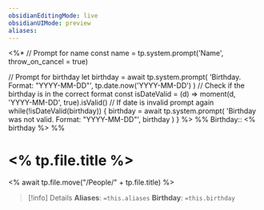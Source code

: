 ```yaml
---
obsidianEditingMode: live
obsidianUIMode: preview
aliases: 
---
```

<%*
// Prompt for name
const name = tp.system.prompt('Name', throw_on_cancel = true)

// Prompt for birthday
let birthday = await tp.system.prompt(
	'Birthday. Format: "YYYY-MM-DD"',
	tp.date.now('YYYY-MM-DD')
)
// Check if the birthday is in the correct format
const isDateValid = (d) => moment(d, 'YYYY-MM-DD', true).isValid()
// If date is invalid prompt again
while(!isDateValid(birthday)) {
	birthday = await tp.system.prompt(
		'Birthday was not valid. Format: "YYYY-MM-DD"',
		birthday
	)
}
%>
%%
Birthday:: <% birthday %>
%%
# <% tp.file.title %>
<% await tp.file.move("/People/" + tp.file.title) %>
> [!info] Details
> **Aliases**: `=this.aliases`
> **Birthday**: `=this.birthday`